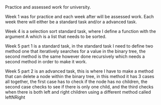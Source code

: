 Practice and assessed work for university.

Week 1 was for practice and each week after will be assessed work.
Each week there will either be a standard task and/or a advanced task.

Week 4 is a selection sort standard task,
where I define a function with the argument A which is a list that needs to be sorted.

Week 5 part 1 is a standard task,
in the standard task I need to define two method one that iteratively searches for a value in the binary tree,
the second method is the same however done recursively which needs a second method in order to make it work.

Week 5 part 2 is an advanced task,
this is where I have to make a method that can delete a node within the binary tree,
in this method it has 3 cases all together,
the first case has to check if the node has no children,
the second case checks to see if there is only one child,
and the third checks when there is both left and right children using a different method called leftNRight
